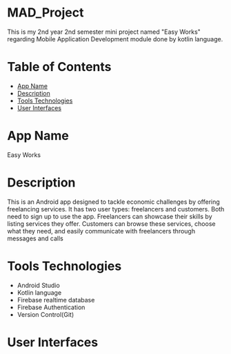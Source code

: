 # MAD_Project
This is my 2nd year 2nd semester mini project named "Easy Works" regarding Mobile Application Development module done by kotlin language. 

# Table of Contents
- [App Name](#app_name)
- [Description](#description)
- [Tools Technologies](#tools_technologies)
- [User Interfaces](#user-interfaces)

# App Name
Easy Works

# Description
This is an Android app designed to tackle economic challenges by offering freelancing services. It has two user types: freelancers and customers. Both need to sign up to use the app. Freelancers can showcase their skills by listing services they offer. Customers can browse these services, choose what they need, and easily communicate with freelancers through messages and calls

# Tools Technologies
- Android Studio
- Kotlin language
- Firebase realtime database
- Firebase Authentication
- Version Control(Git)

# User Interfaces



